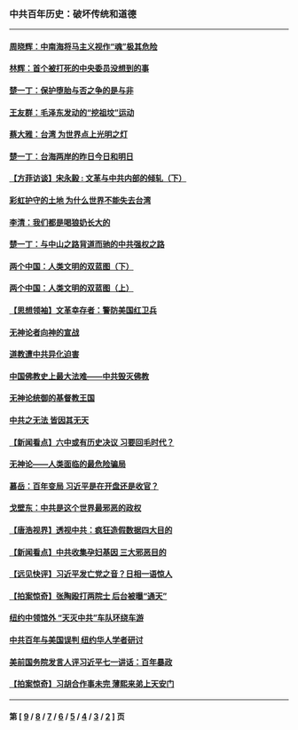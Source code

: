 ### 中共百年历史：破坏传统和道德
---
#### [周晓辉：中南海将马主义视作“魂”极其危险](../../pages/nf1176114/n14026892.md?07100430) 
#### [林辉：首个被打死的中央委员没想到的事](../../pages/nf1176114/n13987400.md?07100430) 
#### [楚一丁：保护堕胎与否之争的是与非](../../pages/nf1176114/n13815642.md?07100430) 
#### [王友群：毛泽东发动的“挖祖坟”运动](../../pages/nf1176114/n13723639.md?07100430) 
#### [蔡大雅：台湾 为世界点上光明之灯](../../pages/nf1176114/n13531530.md?07100430) 
#### [楚一丁：台海两岸的昨日今日和明日](../../pages/nf1176114/n13531468.md?07100430) 
#### [【方菲访谈】宋永毅 : 文革与中共内部的倾轧（下）](../../pages/nf1176114/n13486836.md?07100430) 
#### [彩虹护守的土地 为什么世界不能失去台湾](../../pages/nf1176114/n13476849.md?07100430) 
#### [李清：我们都是喝狼奶长大的](../../pages/nf1176114/n13471478.md?07100430) 
#### [楚一丁：与中山之路背道而驰的中共强权之路](../../pages/nf1176114/n13437270.md?07100430) 
#### [两个中国：人类文明的双蓝图（下）](../../pages/nf1176114/n13423132.md?07100430) 
#### [两个中国：人类文明的双蓝图（上）](../../pages/nf1176114/n13422687.md?07100430) 
#### [【思想领袖】文革幸存者：警防美国红卫兵](../../pages/nf1176114/n13339289.md?07100430) 
#### [无神论者向神的宣战](../../pages/nf1176114/n13281535.md?07100430) 
#### [道教遭中共异化迫害](../../pages/nf1176114/n13281463.md?07100430) 
#### [中国佛教史上最大法难——中共毁灭佛教](../../pages/nf1176114/n13281397.md?07100430) 
#### [无神论统御的基督教王国](../../pages/nf1176114/n13281280.md?07100430) 
#### [中共之无法 皆因其无天](../../pages/nf1176114/n13281088.md?07100430) 
#### [【新闻看点】六中或有历史决议 习要回毛时代？](../../pages/nf1176114/n13222895.md?07100430) 
#### [无神论——人类面临的最危险骗局](../../pages/nf1176114/n13196137.md?07100430) 
#### [慕岳：百年变局 习近平是在开盘还是收官？](../../pages/nf1176114/n13206516.md?07100430) 
#### [戈壁东：中共是这个世界最邪恶的政权](../../pages/nf1176114/n13085641.md?07100430) 
#### [【唐浩视界】透视中共：疯狂造假数据四大目的](../../pages/nf1176114/n13080590.md?07100430) 
#### [【新闻看点】中共收集孕妇基因 三大邪恶目的](../../pages/nf1176114/n13077182.md?07100430) 
#### [【远见快评】习近平发亡党之音？日相一语惊人](../../pages/nf1176114/n13074809.md?07100430) 
#### [【拍案惊奇】张陶殴打两院士 后台被曝“通天”](../../pages/nf1176114/n13070496.md?07100430) 
#### [纽约中领馆外 “天灭中共”车队环绕车游](../../pages/nf1176114/n13070693.md?07100430) 
#### [中共百年与美国误判 纽约华人学者研讨](../../pages/nf1176114/n13067969.md?07100430) 
#### [美前国务院发言人评习近平七一讲话：百年暴政](../../pages/nf1176114/n13066986.md?07100430) 
#### [【拍案惊奇】习胡合作事未完 薄熙来弟上天安门](../../pages/nf1176114/n13065867.md?07100430) 

---
#### 第 [ [9](./9.md?07100430) / [8](./8.md?07100430) / [7](./7.md?07100430) / [6](./6.md?07100430) / [5](./5.md?07100430) / [4](./4.md?07100430) / [3](./3.md?07100430) / [2](./2.md?07100430) ] 页
